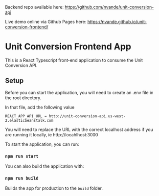 Backend repo available here: https://github.com/nvande/unit-conversion-api

Live demo online via Github Pages here: https://nvande.github.io/unit-conversion-frontend/


# Unit Conversion Frontend App

This is a React Typescript front-end application to consume the Unit Conversion API.

## Setup

Before you can start the application, you will need to create an .env file in the root directory.

In that file, add the following value
```
REACT_APP_API_URL = http://unit-conversion-api.us-west-2.elasticbeanstalk.com
```

You will need to replace the URL with the correct localhost address if you are running it locally, ie http://locahlhost:3000

To start the application, you can run:

### `npm run start`

You can also build the application with:

### `npm run build`

Builds the app for production to the `build` folder.

